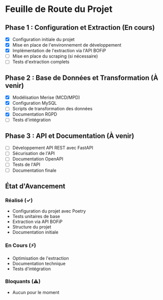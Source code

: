 # Feuille de Route du Projet

## Phase 1 : Configuration et Extraction (En cours)
- [x] Configuration initiale du projet
- [x] Mise en place de l'environnement de développement
- [x] Implémentation de l'extraction via l'API BOFiP
- [ ] Mise en place du scraping (si nécessaire)
- [ ] Tests d'extraction complets

## Phase 2 : Base de Données et Transformation (À venir)
- [x] Modélisation Merise (MCD/MPD)
- [x] Configuration MySQL
- [ ] Scripts de transformation des données
- [x] Documentation RGPD
- [ ] Tests d'intégration

## Phase 3 : API et Documentation (À venir)
- [ ] Développement API REST avec FastAPI
- [ ] Sécurisation de l'API
- [ ] Documentation OpenAPI
- [ ] Tests de l'API
- [ ] Documentation finale

## État d'Avancement

### Réalisé (✓)
- Configuration du projet avec Poetry
- Tests unitaires de base
- Extraction via API BOFiP
- Structure du projet
- Documentation initiale

### En Cours (⚡)
- Optimisation de l'extraction
- Documentation technique
- Tests d'intégration

### Bloquants (⚠)
- Aucun pour le moment 